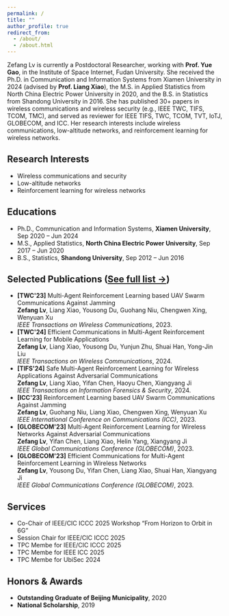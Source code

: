 ```yaml
---
permalink: /
title: ""
author_profile: true
redirect_from:
  - /about/
  - /about.html
---
```


<span class='anchor' id='about-me'></span>
Zefang Lv is currently a Postdoctoral Researcher, working with **Prof. Yue Gao**, in the Institute of Space Internet, Fudan University.
She received the Ph.D. in Communication and Information Systems from Xiamen University in 2024 (advised by **Prof. Liang Xiao**),
the M.S. in Applied Statistics from North China Electric Power University in 2020, and the B.S. in Statistics from Shandong University in 2016. She has published 30+ papers in wireless communications and wireless security (e.g., IEEE TWC, TIFS, TCOM, TMC), and served as reviewer for IEEE TIFS, TWC, TCOM, TVT, IoTJ, GLOBECOM, and ICC. Her research interests include wireless communications, low-altitude networks, and reinforcement learning for wireless networks.

## Research Interests
- Wireless communications and security  
- Low-altitude networks  
- Reinforcement learning for wireless networks

## Educations
- Ph.D., Communication and Information Systems, **Xiamen University**, Sep 2020 – Jun 2024  
- M.S., Applied Statistics, **North China Electric Power University**, Sep 2017 – Jun 2020  
- B.S., Statistics, **Shandong University**, Sep 2012 – Jun 2016

## Selected Publications ([See full list →](/publications/))
- **[TWC'23]** Multi-Agent Reinforcement Learning based UAV Swarm Communications Against Jamming\
**Zefang Lv**, Liang Xiao, Yousong Du, Guohang Niu, Chengwen Xing, Wenyuan Xu\
*IEEE Transactions on Wireless Communications*, 2023. 
- **[TWC'24]** Efficient Communications in Multi-Agent Reinforcement Learning for Mobile Applications\
**Zefang Lv**, Liang Xiao, Yousong Du, Yunjun Zhu, Shuai Han, Yong-Jin Liu\
*IEEE Transactions on Wireless Communications*, 2024.
- **[TIFS'24]** Safe Multi-Agent Reinforcement Learning for Wireless Applications Against Adversarial Communications\
**Zefang Lv**, Liang Xiao, Yifan Chen, Haoyu Chen, Xiangyang Ji\
*IEEE Transactions on Information Forensics & Security*, 2024. 
- **[ICC'23]** Reinforcement Learning based UAV Swarm Communications Against Jamming\
**Zefang Lv**, Guohang Niu, Liang Xiao, Chengwen Xing, Wenyuan Xu\
*IEEE International Conference on Communications (ICC)*, 2023. 
- **[GLOBECOM'23]** Multi-Agent Reinforcement Learning for Wireless Networks Against Adversarial Communications\
**Zefang Lv**, Yifan Chen, Liang Xiao, Helin Yang, Xiangyang Ji\
*IEEE Global Communications Conference (GLOBECOM)*, 2023. 
- **[GLOBECOM'23]** Efficient Communications for Multi-Agent Reinforcement Learning in Wireless Networks\
**Zefang Lv**, Yousong Du, Yifan Chen, Liang Xiao, Shuai Han, Xiangyang Ji\
*IEEE Global Communications Conference (GLOBECOM)*, 2023. 


## Services
- Co-Chair of IEEE/CIC ICCC 2025 Workshop “From Horizon to Orbit in 6G”
- Session Chair for IEEE/CIC ICCC 2025
- TPC Membe for IEEE/CIC ICCC 2025
- TPC Membe for IEEE ICC 2025
- TPC Membe for UbiSec 2024

## Honors & Awards
- **Outstanding Graduate of Beijing Municipality**, 2020
- **National Scholarship**, 2019

